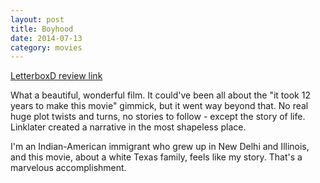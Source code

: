 ```yaml
---
layout: post
title: Boyhood 
date: 2014-07-13
category: movies
---
```

 
[LetterboxD review link](http://letterboxd.com/samarthbhaskar/film/boyhood/)

 What a beautiful, wonderful film. It could've been all about the "it took 12 years to make this movie" gimmick, but it went way beyond that. No real huge plot twists and turns, no stories to follow - except the story of life. Linklater created a narrative in the most shapeless place. 

I'm an Indian-American immigrant who grew up in New Delhi and Illinois, and this movie, about a white Texas family, feels like my story. That's a marvelous accomplishment.
